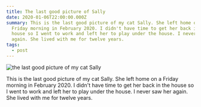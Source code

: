 ```yaml
---
title: The last good picture of Sally
date: 2020-01-06T22:00:00.000Z
summary: This is the last good picture of my cat Sally. She left home on a
  Friday morning in February 2020. I didn't have time to get her back in the
  house so I went to work and left her to play under the house. I never saw her
  again. She lived with me for twelve years.
tags:
  - post
---
```

![the last good picture of my cat Sally](/static/img/sally-last-good-picture.jpg "the last good picture of my cat Sally")

This is the last good picture of my cat Sally. She left home on a Friday morning in February 2020. I didn't have time to get her back in the house so I went to work and left her to play under the house. I never saw her again. She lived with me for twelve years.